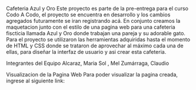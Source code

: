 Cafeteria Azul y Oro
Este proyecto es parte de la pre-entrega para el curso Codo A Codo, el proyecto se encuentra en desarrollo y los cambios agregados futuramente se iran registrando acá. En conjunto creamos la maquetacion junto con el estilo de una pagina web para una cafeteria fiscticia llamada Azul y Oro donde trabajan una pareja y su adorable gato.
Para el proyecto se utilizaron las herramientas adquiridas hasta el momento de HTML y CSS donde se trataron de aprovechar al máximo cada una de ellas, para diseñar la interfaz de usuario y asi crear esta cafeteria.

Integrantes del Equipo
Alcaraz, Maria Sol
, Mel
Zumárraga, Claudio

Visualizacion de la Pagina Web
Para poder visualizar la pagina creada, ingrese al siguiente link:

